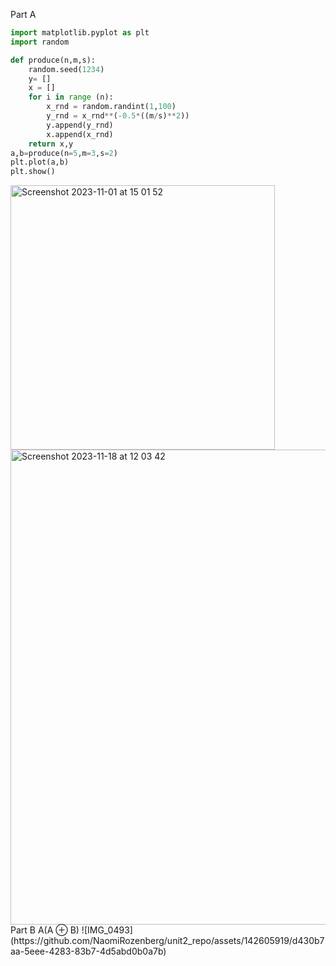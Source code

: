 Part A 
```py 
import matplotlib.pyplot as plt
import random

def produce(n,m,s):
    random.seed(1234)
    y= []
    x = []
    for i in range (n):
        x_rnd = random.randint(1,100)
        y_rnd = x_rnd**(-0.5*((m/s)**2))
        y.append(y_rnd)
        x.append(x_rnd)
    return x,y
a,b=produce(n=5,m=3,s=2)
plt.plot(a,b)
plt.show()
```
<img width="423" alt="Screenshot 2023-11-01 at 15 01 52" src="https://github.com/NaomiRozenberg/unit2_repo/assets/142605919/a485bf79-72dc-4a20-a3a1-fccd8977dda8">
<img width="760" alt="Screenshot 2023-11-18 at 12 03 42" src="https://github.com/NaomiRozenberg/unit2_repo/assets/142605919/d83b86e0-7869-42ef-98e1-0892e57457c5">
Part B 
A(A ⊕ B)  
![IMG_0493](https://github.com/NaomiRozenberg/unit2_repo/assets/142605919/d430b7aa-5eee-4283-83b7-4d5abd0b0a7b)
